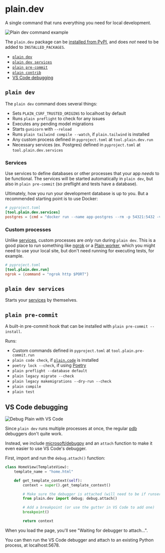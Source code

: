 # plain.dev

A single command that runs everything you need for local development.

![Plain dev command example](https://github.com/dropseed/plain/assets/649496/3643bb64-a99b-4a8e-adab-8c6b81791ea9)

The `plain.dev` package can be [installed from PyPI](https://pypi.org/project/plain.dev/), and does *not* need to be added to `INSTALLED_PACKAGES`.

- [`plain dev`](#plain-dev)
- [`plain dev services`](#plain-dev-services)
- [`plain pre-commit`](#plain-pre-commit)
- [`plain contrib`](#plain-contrib)
- [VS Code debugging](#vscode-debugging)

## `plain dev`

The `plain dev` command does several things:

- Sets `PLAIN_CSRF_TRUSTED_ORIGINS` to localhost by default
- Runs `plain preflight` to check for any issues
- Executes any pending model migrations
- Starts `gunicorn` with `--reload`
- Runs `plain tailwind compile --watch`, if `plain.tailwind` is installed
- Any custom process defined in `pyproject.toml` at `tool.plain.dev.run`
- Necessary services (ex. Postgres) defined in `pyproject.toml` at `tool.plain.dev.services`

### Services

Use services to define databases or other processes that your app *needs* to be functional. The services will be started automatically in `plain dev`, but also in `plain pre-commit` (so preflight and tests have a database).

Ultimately, how you run your development database is up to you. But a recommended starting point is to use Docker:

```toml
# pyproject.toml
[tool.plain.dev.services]
postgres = {cmd = "docker run --name app-postgres --rm -p 54321:5432 -v $(pwd)/.plain/dev/pgdata:/var/lib/postgresql/data -e POSTGRES_PASSWORD=postgres postgres:15 postgres"}
```

### Custom processes

Unlike [services](#services), custom processes are *only* run during `plain dev`. This is a good place to run something like [ngrok](https://ngrok.com/) or a [Plain worker](../../../plain-worker), which you might need to use your local site, but don't need running for executing tests, for example.

```toml
# pyproject.toml
[tool.plain.dev.run]
ngrok = {command = "ngrok http $PORT"}
```

## `plain dev services`

Starts your [services](#services) by themselves.

## `plain pre-commit`

A built-in pre-commit hook that can be installed with `plain pre-commit --install`.

Runs:

- Custom commands defined in `pyproject.toml` at `tool.plain.pre-commit.run`
- `plain code check`, if [`plain.code`](https://plainframework.com/docs/plain-code/plain/code/) is installed
- `poetry lock --check`, if using [Poetry](https://python-poetry.org/)
- `plain preflight --database default`
- `plain legacy migrate --check`
- `plain legacy makemigrations --dry-run --check`
- `plain compile`
- `plain test`

## VS Code debugging

![Debug Plain with VS Code](https://github.com/dropseed/plain-public/assets/649496/250138b6-7702-4ab6-bf38-e0c8e3c56d06)

Since `plain dev` runs multiple processes at once, the regular [pdb](https://docs.python.org/3/library/pdb.html) debuggers don't quite work.

Instead, we include [microsoft/debugpy](https://github.com/microsoft/debugpy) and an `attach` function to make it even easier to use VS Code's debugger.

First, import and run the `debug.attach()` function:

```python
class HomeView(TemplateView):
    template_name = "home.html"

    def get_template_context(self):
        context = super().get_template_context()

        # Make sure the debugger is attached (will need to be if runserver reloads)
        from plain.dev import debug; debug.attach()

        # Add a breakpoint (or use the gutter in VS Code to add one)
        breakpoint()

        return context
```

When you load the page, you'll see "Waiting for debugger to attach...".

You can then run the VS Code debugger and attach to an existing Python process, at localhost:5678.

